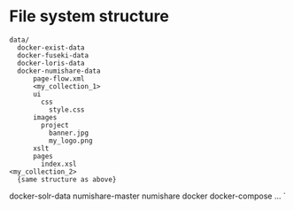 # File system structure

    data/
      docker-exist-data
      docker-fuseki-data
      docker-loris-data
      docker-numishare-data
          page-flow.xml
          <my_collection_1>
          ui
            css
              style.css
          images
            project
              banner.jpg
              my_logo.png
          xslt
          pages
            index.xsl
    <my_collection_2>
      {same structure as above}
  docker-solr-data
numishare-master
numishare
  docker
    docker-compose
  ...
`
